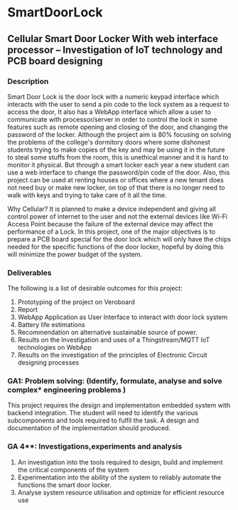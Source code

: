 # SmartDoorLock
## Cellular Smart Door Locker With web interface processor – Investigation of IoT technology and PCB board designing


### Description
Smart Door Lock is the door lock with a numeric keypad interface which interacts
with the user to send a pin code to the lock system as a request to access the door,
It also has a WebApp interface which allow a user to communicate with
processor/server in order to control the lock in some features such as remote
opening and closing of the door, and changing the password of the locker.
Although the project aim is 80% focusing on solving the problems of the college's
dormitory doors where some dishonest students trying to make copies of the key
and may be using it in the future to steal some stuffs from the room, this is unethical
manner and it is hard to monitor it physical. But through a smart locker each year a
new student can use a web interface to change the password/pin code of the door.
Also, this project can be used at renting houses or offices where a new tenant does
not need buy or make new locker, on top of that there is no longer need to walk with
keys and trying to take care of it all the time.

Why Cellular? It is planned to make a device independent and giving all control
power of internet to the user and not the external devices like Wi-Fi Access Point
because the failure of the external device may affect the performance of a Lock.
In this project, one of the major objectives is to prepare a PCB board special for the
door lock which will only have the chips needed for the specific functions of the door
locker, hopeful by doing this will minimize the power budget of the system.

### Deliverables

The following is a list of desirable outcomes for this project:
1. Prototyping of the project on Veroboard
2. Report
3. WebApp Application as User Interface to interact with door lock system
4. Battery life estimations
5. Recommendation on alternative sustainable source of power.
6. Results on the Investigation and uses of a Thingstream/MQTT IoT technologies on
WebApp
7. Results on the investigation of the principles of Electronic Circuit designing
processes


### GA1: Problem solving: (Identify, formulate, analyse and solve complex* engineering problems )

This project requires the design and implementation embedded system with
backend integration. The student will need to identify the various subcomponents and tools required to fulfil the task. A design and documentation
of the implementation should produced.

### GA 4**: Investigations,experiments and analysis 
1. An investigation into the tools required to design, build and implement the
critical components of the system
2. Experimentation into the ability of the system to reliably automate the
functions the smart door locker.
3. Analyse system resource utilisation and optimize for efficient resource use
